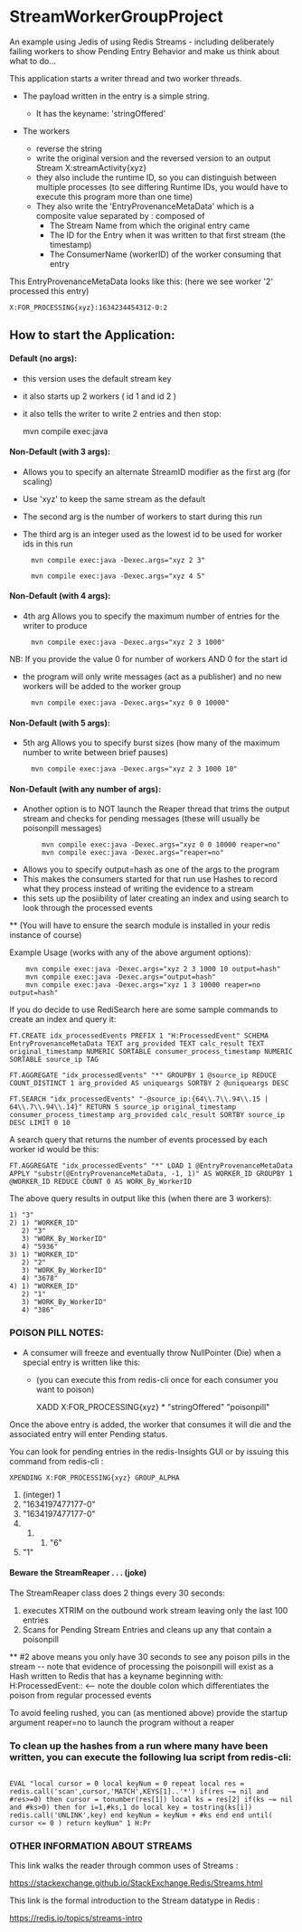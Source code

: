 # StreamWorkerGroupProject
An example using Jedis of using Redis Streams - 
including deliberately failing workers to show Pending Entry Behavior 
and make us think about what to do...

This application starts a writer thread and two worker threads.

* The payload written in the entry is a simple string. 
  * It has the keyname: 'stringOffered'

* The workers 
    * reverse the string
    * write the original version and the reversed version to an output Stream X:streamActivity{xyz}
    * they also include the runtime ID, so you can distinguish between multiple processes (to see differing Runtime IDs, you would have to execute this program more than one time) 
    * They also write the 'EntryProvenanceMetaData' which is a composite value separated by : composed of
        * The Stream Name from which the original entry came
        * The ID for the Entry when it was written to that first stream (the timestamp)
        * The ConsumerName (workerID) of the worker consuming that entry 
          
This EntryProvenanceMetaData looks like this: (here we see worker '2' processed this entry)  
          
    X:FOR_PROCESSING{xyz}:1634234454312-0:2


## How to start the Application:

#### Default (no args):
* this version uses the default stream key
* it also starts up 2 workers  ( id 1 and id 2 )
* it also tells the writer to write 2 entries and then stop:
  

    mvn compile exec:java


#### Non-Default (with 3 args):
* Allows you to specify an alternate StreamID modifier as the first arg (for scaling)
* Use 'xyz' to keep the same stream as the default
* The second arg is the number of workers to start during this run
* The third arg is an integer used as the lowest id to be used for worker ids in this run

        mvn compile exec:java -Dexec.args="xyz 2 3"

        mvn compile exec:java -Dexec.args="xyz 4 5"


#### Non-Default (with 4 args):
* 4th arg Allows you to specify the maximum number of entries for the writer to produce


        mvn compile exec:java -Dexec.args="xyz 2 3 1000"

NB: If you provide the value 0 for number of workers AND 0 for the start id
- the program will only write messages (act as a publisher) and no new workers will be added to the worker group


        mvn compile exec:java -Dexec.args="xyz 0 0 10000"

#### Non-Default (with 5 args):
* 5th arg Allows you to specify burst sizes (how many of the maximum number to write between brief pauses)

        mvn compile exec:java -Dexec.args="xyz 2 3 1000 10"


#### Non-Default (with any number of args):
* Another option is to NOT launch the Reaper thread that trims the output stream and checks for pending messages
  (these will usually be poisonpill messages)
```
        mvn compile exec:java -Dexec.args="xyz 0 0 10000 reaper=no"
        mvn compile exec:java -Dexec.args="reaper=no"
```

* Allows you to specify output=hash as one of the args to the program
* This makes the consumers started for that run use Hashes to record what they process instead of writing the evidence to a stream  
* this sets up the posiibility of later creating an index and using search to look through the processed events

**   (You will have to ensure the search module is installed in your redis instance of course)

Example Usage (works with any of the above argument options):


        mvn compile exec:java -Dexec.args="xyz 2 3 1000 10 output=hash"
        mvn compile exec:java -Dexec.args="output=hash"
        mvn compile exec:java -Dexec.args="xyz 1 3 10000 reaper=no output=hash"

If you do decide to use RediSearch here are some sample commands to create an index and query it: 

    FT.CREATE idx_processedEvents PREFIX 1 "H:ProcessedEvent" SCHEMA EntryProvenanceMetaData TEXT arg_provided TEXT calc_result TEXT original_timestamp NUMERIC SORTABLE consumer_process_timestamp NUMERIC SORTABLE source_ip TAG

    FT.AGGREGATE "idx_processedEvents" "*" GROUPBY 1 @source_ip REDUCE COUNT_DISTINCT 1 arg_provided AS uniqueargs SORTBY 2 @uniqueargs DESC

    FT.SEARCH "idx_processedEvents" "-@source_ip:{64\\.7\\.94\\.15 | 64\\.7\\.94\\.14}" RETURN 5 source_ip original_timestamp consumer_process_timestamp arg_provided calc_result SORTBY source_ip DESC LIMIT 0 10
    
A search query that returns the number of events processed by each worker id would be this:

``` 
FT.AGGREGATE "idx_processedEvents" "*" LOAD 1 @EntryProvenanceMetaData APPLY "substr(@EntryProvenanceMetaData, -1, 1)" AS WORKER_ID GROUPBY 1 @WORKER_ID REDUCE COUNT 0 AS WORK_By_WorkerID
```

The above query results in output like this (when there are 3 workers):

``` 
1) "3"
2) 1) "WORKER_ID"
   2) "3"
   3) "WORK_By_WorkerID"
   4) "5936"
3) 1) "WORKER_ID"
   2) "2"
   3) "WORK_By_WorkerID"
   4) "3678"
4) 1) "WORKER_ID"
   2) "1"
   3) "WORK_By_WorkerID"
   4) "386"
```

### POISON PILL NOTES:

* A consumer will freeze and eventually throw NullPointer (Die) when a special entry is written like this:
  *  (you can execute this from redis-cli once for each consumer you want to poison)


        XADD X:FOR_PROCESSING{xyz} * "stringOffered" "poisonpill"

Once the above entry is added, the worker that consumes it will die and the associated entry will enter Pending status.

You can look for pending entries in the redis-Insights GUI or by issuing this command from redis-cli :

    XPENDING X:FOR_PROCESSING{xyz} GROUP_ALPHA
1) (integer) 1
2) "1634197477177-0"
3) "1634197477177-0"
4) 1) 1) "6"
2) "1"


#### Beware the StreamReaper . . .  (joke)
The StreamReaper class does 2 things every 30 seconds:
1) executes XTRIM on the outbound work stream leaving only the last 100 entries 
2) Scans for Pending Stream Entries and cleans up any that contain a poisonpill

**  #2 above  means you only have 30 seconds to see any poison pills in the stream 
-- note that evidence of processing the poisonpill will exist as a Hash written to Redis
that has a keyname beginning with: H:ProcessedEvent::  <-- note the double colon which differentiates the poison from regular processed events

To avoid feeling rushed, you can (as mentioned above) provide the startup argument reaper=no to launch the program 
without a reaper
   
### To clean up the hashes from a run where many have been written, you can execute the following lua script from redis-cli:

```

EVAL "local cursor = 0 local keyNum = 0 repeat local res = redis.call('scan',cursor,'MATCH',KEYS[1]..'*') if(res ~= nil and #res>=0) then cursor = tonumber(res[1]) local ks = res[2] if(ks ~= nil and #ks>0) then for i=1,#ks,1 do local key = tostring(ks[i]) redis.call('UNLINK',key) end keyNum = keyNum + #ks end end until( cursor <= 0 ) return keyNum" 1 H:Pr

```

### OTHER INFORMATION ABOUT STREAMS
This link walks the reader through common uses of Streams :

https://stackexchange.github.io/StackExchange.Redis/Streams.html

This link is the formal introduction to the Stream datatype in Redis :

https://redis.io/topics/streams-intro



 

 

